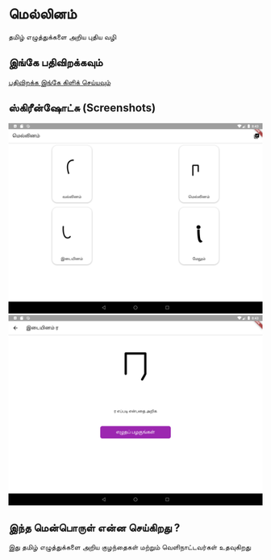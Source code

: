 # மெல்லினம்

தமிழ் எழுத்துக்களை அறிய புதிய வழி

## இங்கே பதிவிறக்கவும்

[பதிவிறக்க இங்கே கிளிக் செய்யவும்](https://github.com/RajSolai/mellinam/releases/download/v1.0.0/mellinam-1.0.apk)

## ஸ்கிரீன்ஷோட்சு (Screenshots)

![home page](./docs/home.png)
![tutorial page](./docs/tutorial.png)

## இந்த மென்பொருள் என்ன செய்கிறது ?

இது தமிழ் எழுத்துக்களை அறிய குழந்தைகள் மற்றும் வெளிநாட்டவர்கள் உதவுகிறது
